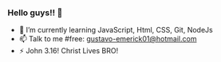 ### Hello guys!! 👋

- 🌱 I’m currently learning JavaScript, Html, CSS, Git, NodeJs
- 📫 Talk to me #free: gustavo-emerick01@hotmail.com
- ⚡ John 3.16! Christ Lives BRO!

